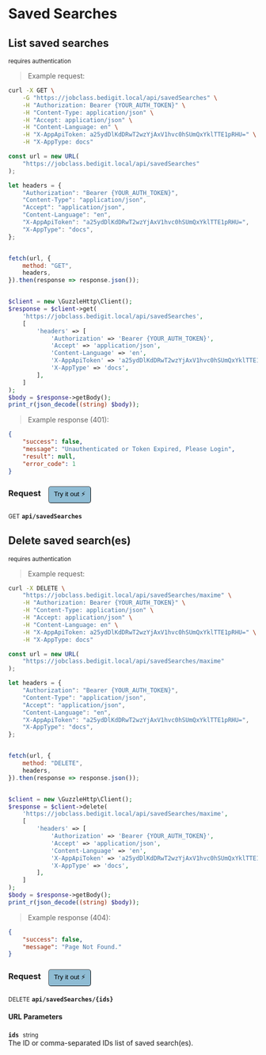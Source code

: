 # Saved Searches


## List saved searches

<small class="badge badge-darkred">requires authentication</small>



> Example request:

```bash
curl -X GET \
    -G "https://jobclass.bedigit.local/api/savedSearches" \
    -H "Authorization: Bearer {YOUR_AUTH_TOKEN}" \
    -H "Content-Type: application/json" \
    -H "Accept: application/json" \
    -H "Content-Language: en" \
    -H "X-AppApiToken: a25ydDlKdDRwT2wzYjAxV1hvc0hSUmQxYklTTE1pRHU=" \
    -H "X-AppType: docs"
```

```javascript
const url = new URL(
    "https://jobclass.bedigit.local/api/savedSearches"
);

let headers = {
    "Authorization": "Bearer {YOUR_AUTH_TOKEN}",
    "Content-Type": "application/json",
    "Accept": "application/json",
    "Content-Language": "en",
    "X-AppApiToken": "a25ydDlKdDRwT2wzYjAxV1hvc0hSUmQxYklTTE1pRHU=",
    "X-AppType": "docs",
};


fetch(url, {
    method: "GET",
    headers,
}).then(response => response.json());
```

```php

$client = new \GuzzleHttp\Client();
$response = $client->get(
    'https://jobclass.bedigit.local/api/savedSearches',
    [
        'headers' => [
            'Authorization' => 'Bearer {YOUR_AUTH_TOKEN}',
            'Accept' => 'application/json',
            'Content-Language' => 'en',
            'X-AppApiToken' => 'a25ydDlKdDRwT2wzYjAxV1hvc0hSUmQxYklTTE1pRHU=',
            'X-AppType' => 'docs',
        ],
    ]
);
$body = $response->getBody();
print_r(json_decode((string) $body));
```


> Example response (401):

```json
{
    "success": false,
    "message": "Unauthenticated or Token Expired, Please Login",
    "result": null,
    "error_code": 1
}
```
<div id="execution-results-GETapi-savedSearches" hidden>
    <blockquote>Received response<span id="execution-response-status-GETapi-savedSearches"></span>:</blockquote>
    <pre class="json"><code id="execution-response-content-GETapi-savedSearches"></code></pre>
</div>
<div id="execution-error-GETapi-savedSearches" hidden>
    <blockquote>Request failed with error:</blockquote>
    <pre><code id="execution-error-message-GETapi-savedSearches"></code></pre>
</div>
<form id="form-GETapi-savedSearches" data-method="GET" data-path="api/savedSearches" data-authed="1" data-hasfiles="0" data-headers='{"Authorization":"Bearer {YOUR_AUTH_TOKEN}","Content-Type":"application\/json","Accept":"application\/json","Content-Language":"en","X-AppApiToken":"a25ydDlKdDRwT2wzYjAxV1hvc0hSUmQxYklTTE1pRHU=","X-AppType":"docs"}' onsubmit="event.preventDefault(); executeTryOut('GETapi-savedSearches', this);">
<h3>
    Request&nbsp;&nbsp;&nbsp;
        <button type="button" style="background-color: #8fbcd4; padding: 5px 10px; border-radius: 5px; border-width: thin;" id="btn-tryout-GETapi-savedSearches" onclick="tryItOut('GETapi-savedSearches');">Try it out ⚡</button>
    <button type="button" style="background-color: #c97a7e; padding: 5px 10px; border-radius: 5px; border-width: thin;" id="btn-canceltryout-GETapi-savedSearches" onclick="cancelTryOut('GETapi-savedSearches');" hidden>Cancel</button>&nbsp;&nbsp;
    <button type="submit" style="background-color: #6ac174; padding: 5px 10px; border-radius: 5px; border-width: thin;" id="btn-executetryout-GETapi-savedSearches" hidden>Send Request 💥</button>
    </h3>
<p>
<small class="badge badge-green">GET</small>
 <b><code>api/savedSearches</code></b>
</p>
<p>
<label id="auth-GETapi-savedSearches" hidden>Authorization header: <b><code>Bearer </code></b><input type="text" name="Authorization" data-prefix="Bearer " data-endpoint="GETapi-savedSearches" data-component="header"></label>
</p>
</form>


## Delete saved search(es)

<small class="badge badge-darkred">requires authentication</small>



> Example request:

```bash
curl -X DELETE \
    "https://jobclass.bedigit.local/api/savedSearches/maxime" \
    -H "Authorization: Bearer {YOUR_AUTH_TOKEN}" \
    -H "Content-Type: application/json" \
    -H "Accept: application/json" \
    -H "Content-Language: en" \
    -H "X-AppApiToken: a25ydDlKdDRwT2wzYjAxV1hvc0hSUmQxYklTTE1pRHU=" \
    -H "X-AppType: docs"
```

```javascript
const url = new URL(
    "https://jobclass.bedigit.local/api/savedSearches/maxime"
);

let headers = {
    "Authorization": "Bearer {YOUR_AUTH_TOKEN}",
    "Content-Type": "application/json",
    "Accept": "application/json",
    "Content-Language": "en",
    "X-AppApiToken": "a25ydDlKdDRwT2wzYjAxV1hvc0hSUmQxYklTTE1pRHU=",
    "X-AppType": "docs",
};


fetch(url, {
    method: "DELETE",
    headers,
}).then(response => response.json());
```

```php

$client = new \GuzzleHttp\Client();
$response = $client->delete(
    'https://jobclass.bedigit.local/api/savedSearches/maxime',
    [
        'headers' => [
            'Authorization' => 'Bearer {YOUR_AUTH_TOKEN}',
            'Accept' => 'application/json',
            'Content-Language' => 'en',
            'X-AppApiToken' => 'a25ydDlKdDRwT2wzYjAxV1hvc0hSUmQxYklTTE1pRHU=',
            'X-AppType' => 'docs',
        ],
    ]
);
$body = $response->getBody();
print_r(json_decode((string) $body));
```


> Example response (404):

```json
{
    "success": false,
    "message": "Page Not Found."
}
```
<div id="execution-results-DELETEapi-savedSearches--ids-" hidden>
    <blockquote>Received response<span id="execution-response-status-DELETEapi-savedSearches--ids-"></span>:</blockquote>
    <pre class="json"><code id="execution-response-content-DELETEapi-savedSearches--ids-"></code></pre>
</div>
<div id="execution-error-DELETEapi-savedSearches--ids-" hidden>
    <blockquote>Request failed with error:</blockquote>
    <pre><code id="execution-error-message-DELETEapi-savedSearches--ids-"></code></pre>
</div>
<form id="form-DELETEapi-savedSearches--ids-" data-method="DELETE" data-path="api/savedSearches/{ids}" data-authed="1" data-hasfiles="0" data-headers='{"Authorization":"Bearer {YOUR_AUTH_TOKEN}","Content-Type":"application\/json","Accept":"application\/json","Content-Language":"en","X-AppApiToken":"a25ydDlKdDRwT2wzYjAxV1hvc0hSUmQxYklTTE1pRHU=","X-AppType":"docs"}' onsubmit="event.preventDefault(); executeTryOut('DELETEapi-savedSearches--ids-', this);">
<h3>
    Request&nbsp;&nbsp;&nbsp;
        <button type="button" style="background-color: #8fbcd4; padding: 5px 10px; border-radius: 5px; border-width: thin;" id="btn-tryout-DELETEapi-savedSearches--ids-" onclick="tryItOut('DELETEapi-savedSearches--ids-');">Try it out ⚡</button>
    <button type="button" style="background-color: #c97a7e; padding: 5px 10px; border-radius: 5px; border-width: thin;" id="btn-canceltryout-DELETEapi-savedSearches--ids-" onclick="cancelTryOut('DELETEapi-savedSearches--ids-');" hidden>Cancel</button>&nbsp;&nbsp;
    <button type="submit" style="background-color: #6ac174; padding: 5px 10px; border-radius: 5px; border-width: thin;" id="btn-executetryout-DELETEapi-savedSearches--ids-" hidden>Send Request 💥</button>
    </h3>
<p>
<small class="badge badge-red">DELETE</small>
 <b><code>api/savedSearches/{ids}</code></b>
</p>
<p>
<label id="auth-DELETEapi-savedSearches--ids-" hidden>Authorization header: <b><code>Bearer </code></b><input type="text" name="Authorization" data-prefix="Bearer " data-endpoint="DELETEapi-savedSearches--ids-" data-component="header"></label>
</p>
<h4 class="fancy-heading-panel"><b>URL Parameters</b></h4>
<p>
<b><code>ids</code></b>&nbsp;&nbsp;<small>string</small>  &nbsp;
<input type="text" name="ids" data-endpoint="DELETEapi-savedSearches--ids-" data-component="url" required  hidden>
<br>
The ID or comma-separated IDs list of saved search(es).
</p>
</form>




